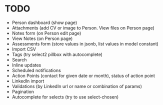 # TODO

* Person dashboard (show page)
* Attachments (add CV or image to Person. View files on Person page)
* Notes form (on Person edit page)
* View Notes (on Person page)
* Assessments form (store values in jsonb, list values in model constant)
* Import CSV
* Tags (try select2 pillbox with autocomplete)
* Search
* Inline updates
* Scheduled notifications
* Action Points (contact for given date or month), status of action point
* LinkedIn import
* Validations (by LinkedIn url or name or combination of params)
* Pagination
* Autocomplete for selects (try to use select-chosen)